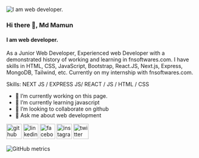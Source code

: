![I am web developer.](https://pbs.twimg.com/profile_banners/1845785349467095040/1729176832/1500x500)

### Hi there 👋, Md Mamun
#### I am web developer.
As a Junior Web Developer, Experienced web Developer with a demonstrated history of working and learning in fnsoftwares.com. I have skills in HTML, CSS, JavaScript, Bootstrap, React.JS, Next.js, Express, MongoDB, Tailwind, etc. Currently on my internship with fnsoftwares.com.

Skills: NEXT JS / EXPRESS JS/ REACT / JS / HTML / CSS

- 🔭 I’m currently working on this page. 
- 🌱 I’m currently learning javascript 
- 👯 I’m looking to collaborate on github 
- 💬 Ask me about web development 


[<img src='https://cdn.jsdelivr.net/npm/simple-icons@3.0.1/icons/github.svg' alt='github' height='40'>](https://github.com/17mdmamun)  [<img src='https://cdn.jsdelivr.net/npm/simple-icons@3.0.1/icons/linkedin.svg' alt='linkedin' height='40'>](https://www.linkedin.com/in/17mdmamun/)  [<img src='https://cdn.jsdelivr.net/npm/simple-icons@3.0.1/icons/facebook.svg' alt='facebook' height='40'>](https://www.facebook.com/17mdmamun)  [<img src='https://cdn.jsdelivr.net/npm/simple-icons@3.0.1/icons/instagram.svg' alt='instagram' height='40'>](https://www.instagram.com/17mdmamun/)  [<img src='https://cdn.jsdelivr.net/npm/simple-icons@3.0.1/icons/twitter.svg' alt='twitter' height='40'>](https://twitter.com/17mdmamun)  

![GitHub metrics](https://metrics.lecoq.io/17mdmamun)  
